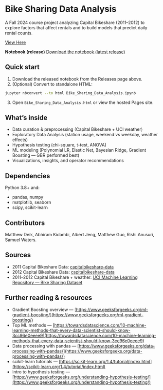 # Bike Sharing Data Analysis

A Fall 2024 course project analyzing Capital Bikeshare (2011–2012) to explore factors that affect rentals and to build models that predict daily rental counts.

[View Here](https://mdeik.github.io/Bike-Sharing-Data-Analysis/)

**Notebook (release)**
[Download the notebook (latest release)](https://github.com/mdeik/Bike-Sharing-Data-Analysis/releases/latest)



## Quick start

1. Download the released notebook from the Releases page above.
2. (Optional) Convert to standalone HTML:

```bash
jupyter nbconvert --to html Bike_Sharing_Data_Analysis.ipynb
```

3. Open `Bike_Sharing_Data_Analysis.html` or view the hosted Pages site.



## What’s inside

* Data curation & preprocessing (Capital Bikeshare + UCI weather)
* Exploratory Data Analysis (station usage, weekend vs weekday, weather effects)
* Hypothesis testing (chi-square, t-test, ANOVA)
* ML modeling (Polynomial LR, Elastic Net, Bayesian Ridge, Gradient Boosting — GBR performed best)
* Visualizations, insights, and operator recommendations


## Dependencies

Python 3.8+ and:

* pandas, numpy
* matplotlib, seaborn
* scipy, scikit-learn



## Contributors

Matthew Deik, Abhiram Kidambi, Albert Jeng, Matthew Guo, Rishi Anusuri, Samuel Waters.


## Sources

* 2011 Capital Bikeshare Data: [capitalbikeshare-data](https://s3.amazonaws.com/capitalbikeshare-data/index.html)
* 2012 Capital Bikeshare Data: [capitalbikeshare-data](https://s3.amazonaws.com/capitalbikeshare-data/index.html)
* 2011–2012 Capital Bikeshare + weather: [UCI Machine Learning Repository — Bike Sharing Dataset](https://archive.ics.uci.edu/dataset/275/bike+sharing+dataset)



## Further reading & resources

* Gradient Boosting overview — [https://www.geeksforgeeks.org/ml-gradient-boosting/](https://www.geeksforgeeks.org/ml-gradient-boosting/)
* Top ML methods — [https://towardsdatascience.com/10-machine-learning-methods-that-every-data-scientist-should-know-3cc96e0eeee9](https://towardsdatascience.com/10-machine-learning-methods-that-every-data-scientist-should-know-3cc96e0eeee9)
* Data processing with pandas — [https://www.geeksforgeeks.org/data-processing-with-pandas/](https://www.geeksforgeeks.org/data-processing-with-pandas/)
* scikit-learn tutorials — [https://scikit-learn.org/1.4/tutorial/index.html](https://scikit-learn.org/1.4/tutorial/index.html)
* Intro to hypothesis testing — [https://www.geeksforgeeks.org/understanding-hypothesis-testing/](https://www.geeksforgeeks.org/understanding-hypothesis-testing/)
